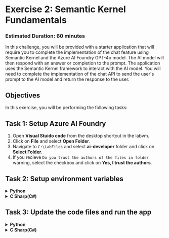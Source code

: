 # **Exercise 2**: Semantic Kernel Fundamentals

### Estimated Duration: 60 minutes

In this challenge, you will be provided with a starter application that will require you to complete the implementation of the chat feature using Semantic Kernel and the Azure AI Foundry GPT-4o model. The AI model will then respond with an answer or completion to the prompt. The application uses the Semantic Kernel framework to interact with the AI model. You will need to complete the implementation of the chat API to send the user's prompt to the AI model and return the response to the user.

## Objectives
In this exercise, you will be performing the following tasks:

## Task 1: Setup Azure AI Foundry

1. Open **Visual Stuido code** from the desktop shortcut in the labvm.
1. Click on **File** and select **Open Folder**.
1. Navigate to `C:\LabFiles` and select **ai-developer** folder and click on **Select Folder**.
1. If you recieve `Do you trust the authors of the files in folder` warning, select the checkbox and click on **Yes, I trust the authors**.

## Task 2: Setup environment variables
<details>
<summary><strong>Python</strong></summary>

1. Navigate to `Python>src` directory and open **.env** file.
1. Navigate to AI Foundry Portal and on Overview page select Azure OpenAI Sercie and copy the endpoint.
1. Paste it besides `AZURE_OPENAI_ENDPOINT`.
    >Note:- Ensure that every value in the **.env** file is enclosed in **double quotes (")**.
1. Copy the API key from AI Foundry Portal and paste it besides `AZURE_OPENAI_API_KEY`.

</details>

<details>
<summary><strong>C Sharp(C#)</strong></summary>

1. Navigate to `Dotnet>src>BlazorAI` directory and open **appsettings.json** file.
1. Navigate to AI Foundry Portal and on Overview page select Azure OpenAI Sercie and copy the endpoint.
1. Paste it besides `AOI_ENDPOINT`.
    >Note:- Ensure that every value in the **.env** file is enclosed in **double quotes (")**.
    >Note:- Ensure that every value in the **.env** file is enclosed in **double quotes (")**.
1. Copy the API key from AI Foundry Portal and paste it besides `AOI_API_KEY`.

</details>

## Task 3: Update the code files and run the app

<details>
<summary><strong>Python</strong></summary>

1. Navigate to `Python>src` directory and open **chat.py** file.
1. Add the following code in the `#Import Modules` section of the file.
    ```
    from semantic_kernel.connectors.ai.chat_completion_client_base import ChatCompletionClientBase
    from semantic_kernel.connectors.ai.open_ai import OpenAIChatPromptExecutionSettings
    import os
    ```
1. Add the following code in the `# Challenge 02 - Chat Completion Service` section of the file.
    ```
    chat_completion_service = AzureChatCompletion(
        deployment_name=os.getenv("AZURE_OPENAI_CHAT_DEPLOYMENT_NAME"),
        api_key=os.getenv("AZURE_OPENAI_API_KEY"),
        endpoint=os.getenv("AZURE_OPENAI_ENDPOINT"),
        service_id="chat-service",
    )
    kernel.add_service(chat_completion_service)
    chat_completion_service = kernel.get_service(type=ChatCompletionClientBase)
    execution_settings = kernel.get_prompt_execution_settings_from_service_id("chat-service")
    ```
1. Add the following code in the `# Start Challenge 02 - Sending a message to the chat completion service by invoking kernel` section of the file.
    ```
    global chat_history
    chat_history.add_user_message(user_input)
    chat_completion = kernel.get_service(type=ChatCompletionClientBase)
    execution_settings = kernel.get_prompt_execution_settings_from_service_id("chat-service")
    response = await chat_completion.get_chat_message_content(
        chat_history=chat_history,
        settings=execution_settings,
        kernel=kernel  # Pass the kernel with the registered plugin
    )
    chat_history.add_assistant_message(str(response))
    ```
1. Add the following code in the `#return result` section of the file.
    ```
    logger.info(f"Response: {response}")
    return response
    ```
1. In case you encounter any indentation error, use the below code:
    ```
    import asyncio
    import logging
    from dotenv import load_dotenv
    from semantic_kernel import Kernel
    from semantic_kernel.connectors.ai.open_ai import AzureChatCompletion, OpenAITextToImage
    from semantic_kernel.connectors.ai.function_choice_behavior import FunctionChoiceBehavior
    from semantic_kernel.connectors.openapi_plugin import OpenAPIFunctionExecutionParameters
    from semantic_kernel.contents.chat_history import ChatHistory
    from semantic_kernel.functions import KernelArguments
    #Import Modules
    from semantic_kernel.connectors.ai.chat_completion_client_base import ChatCompletionClientBase
    from semantic_kernel.connectors.ai.open_ai import OpenAIChatPromptExecutionSettings
    import os

    #Add Logger
    logger = logging.getLogger(__name__)

    load_dotenv(override=True)

    chat_history = ChatHistory()

    def initialize_kernel():
    #Challene 02 - Add Kernel
        kernel = Kernel()
        #Challenge 02 - Chat Completion Service
        chat_completion_service = AzureChatCompletion(
            deployment_name=os.getenv("AZURE_OPENAI_CHAT_DEPLOYMENT_NAME"),
            api_key=os.getenv("AZURE_OPENAI_API_KEY"),
            endpoint=os.getenv("AZURE_OPENAI_ENDPOINT"),
            service_id="chat-service",
        )
        kernel.add_service(chat_completion_service)
        chat_completion_service = kernel.get_service(type=ChatCompletionClientBase)
        execution_settings = kernel.get_prompt_execution_settings_from_service_id("chat-service")
        return kernel


    async def process_message(user_input):
        kernel = initialize_kernel()

        #Challenge 03 and 04 - Services Required
        #Challenge 03 - Create Prompt Execution Settings



        # Challenge 03 - Add Time Plugin
        # Placeholder for Time plugin

        # Challenge 04 - Import OpenAPI Spec
        # Placeholder for OpenAPI plugin


        # Challenge 05 - Add Search Plugin


        # Challenge 06- Semantic kernel filters

        # Challenge 07 - Text To Image Plugin
        # Placeholder for Text To Image plugin

        # Start Challenge 02 - Sending a message to the chat completion service by invoking kernel
        global chat_history
        chat_history.add_user_message(user_input)
        chat_completion = kernel.get_service(type=ChatCompletionClientBase)
        execution_settings = kernel.get_prompt_execution_settings_from_service_id("chat-service")
        response = await chat_completion.get_chat_message_content(
            chat_history=chat_history,
            settings=execution_settings,
            kernel=kernel  # Pass the kernel with the registered plugin
        )
        chat_history.add_assistant_message(str(response))

        #return result
        logger.info(f"Response: {response}")
        return response

    def reset_chat_history():
        global chat_history
        chat_history = ChatHistory()
    ```
1. Right click on `Python>src` in the left pane and select **Open in Integrated Terminal**.
1. Use the following command to run the app:
    ```
    streamlit run app.py
    ```
1. If you are asked for any email to register, feel free to use the below provided email:
    ```
    test@gmail.com
    ```
1. If the app does not open automatically in the browser, you can access it using the following **URL**:
    ```
    http://localhost:8501
    ```

</details>

<details>
<summary><strong>C Sharp(C#)</strong></summary>

1. Navigate to `Dotnet>src>BlazorAI>Components>Pages` directory and open **Chat.razor.cs** file.
1. 

</details>